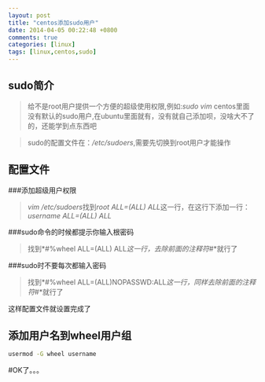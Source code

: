 ```yaml
---
layout: post
title: "centos添加sudo用户"
date: 2014-04-05 00:22:48 +0800
comments: true
categories: [linux]
tags: [linux,centos,sudo]
---
```

sudo简介
--------------------
> 给不是root用户提供一个方便的超级使用权限,例如:*sudo vim*
> centos里面没有默认的sudo用户,在ubuntu里面就有，没有就自己添加呗，没啥大不了的，还能学到点东西吧

> sudo的配置文件在：*/etc/sudoers*,需要先切换到root用户才能操作

配置文件
---------------------
###添加超级用户权限
> *vim /etc/sudoers*找到*root ALL=(ALL) ALL*这一行，在这行下添加一行：*username ALL=(ALL) ALL*
<!-- more -->

###sudo命令的时候都提示你输入根密码
> 找到*#%wheel ALL=(ALL) ALL*这一行，去除前面的注释符*#*就行了

###sudo时不要每次都输入密码
> 找到*#%wheel ALL=(ALL)NOPASSWD:ALL*这一行，同样去除前面的注释符*#*就行了

这样配置文件就设置完成了

添加用户名到wheel用户组
--------------------
``` sh
usermod -G wheel username
```

#OK了。。。



